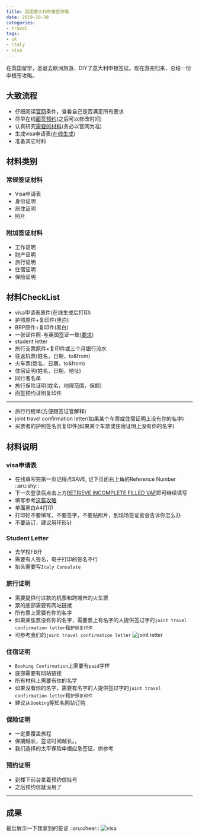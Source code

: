 ```yaml
---
title: 英国意大利申根签攻略
date: 2019-10-30
categories:
- travel
tags:
- uk
- italy
- visa
---
```

在英国留学，圣诞去欧洲旅游，DIY了意大利申根签证。现在游完归来，总结一份申根签攻略。

<!--more-->

## 大致流程
 - 仔细阅读[官网](https://www.vfsglobal.com/Italy/UK/London/tourist.html)条件，查看自己是否满足所有要求
 - 尽早在线[面签预约](https://www.vfsglobal.com/Italy/UK/London/Schedule_an_Appointment1.html)(之后可以修改时间)
 - 认真研究[需要的材料](https://www.vfsglobal.com/Italy/UK/London/tourist.html)(务必以官网为准)
 - 生成visa申请表([在线生成](https://www.vfsvisaonline.com/OnlineVaf-Italy?Country=QcpCgYPkPBcUOc3/C92SWQ==))
 - 准备其它材料

## 材料类别

### 常规签证材料
 - Visa申请表
 - 身份证明
 - 居住证明
 - 照片

### 附加签证材料
 - 工作证明
 - 财产证明
 - 旅行证明
 - 住宿证明
 - 保险证明

## 材料CheckList
 - visa申请表原件(在线生成后打印)
 - 护照原件+复印件(黑白)
 - BRP原件+复印件(黑白)
 - 一张证件照-与英国签证一致([要求](https://www.vfsglobal.com/Italy/UK/London/tourist.html#tourist_photoSpecs))
 - student letter
 - 旅行支票原件+复印件或三个月银行流水
 - 往返机票(姓名，日期，to&from)
 - 火车票(姓名，日期，to&from)
 - 住宿证明(姓名，日期，地址)
 - 同行者名单
 - 旅行保险证明(姓名，地理范围，保额)
 - 面签预约证明复印件

-------------------------
 - 旅行行程单(方便跟签证官解释)
 - joint travel confirmation letter(如果某个车票或住宿证明上没有你的名字)
 - 买票者的护照签名页复印件(如果某个车票或住宿证明上没有你的名字)

## 材料说明


### visa申请表
 - 在线填写完第一页记得点SAVE, 记下页面右上角的Reference Number ::aru:shy::
 - 下一次登录后点击上方[RETRIEVE INCOMPLETE FILLED VAF](https://www.vfsvisaonline.com/OnlineVAF-Italy/Applicant/Search)即可继续填写
 - 填写参考[这篇攻略](https://travel.uk2hand.com/ukvisa/italy-schengen-visa/)
 - 单面黑白A4打印
 - 打印好不要填写，不要签字，不要贴照片，到现场签证官会告诉你怎么办
 - 不要装订，建议用环形针

### Student Letter
 - 去学校FB开
 - 需要有人签名，电子打印的签名不行
 - 抬头需要写`Italy Consulate`

### 旅行证明
 - 需要提供付过款的机票和跨城市的火车票
 - 票的底部需要有网站链接
 - 所有票上需要有你的名字
 - 如果某张票没有你的名字，需要票上有名字的人提供签过字的`joint travel confirmation letter`和`护照复印件`
 - 可参考我们的`joint travel confirmation letter`
![joint letter](https://api.yimian.xyz/img/?path=imgbed/img_65e72a51_634x740_8_null_normal.png)

### 住宿证明
 - `Booking Confirmation`上需要有`paid`字样
 - 底部需要有网站链接
 - 所有材料上需要有你的名字
 - 如果没有你的名字，需要有名字的人提供签过字的`joint travel confirmation letter`和`护照复印件`
 - 建议从`Booking`等知名网站订购

### 保险证明
 - 一定要覆盖旅程
 - 保期越长，签证时间越长。。
 - 我们选择的太平保险申根应急签证，供参考

### 预约证明
 - 到楼下前台拿着预约信挂号
 - 之后预约信就没用了


--------------------------------------------
## 成果
最后展示一下我拿到的签证 ::aru:cheer:: 
![visa](https://api.yimian.xyz/img/?path=imgbed/img_f5690b2c_3968x2976_8_null_normal.jpeg)


